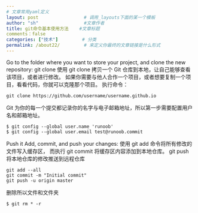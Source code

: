 ```yaml
---
# 文章常用yaml定义
layout: post                 # 调用_layouts下面的某一个模板
author: "sh"                 #文章作者      
title: git命令基本使用方法    #文章标题
comments：false
categories: ["技术"]         # 分类
permalink: /about22/         # 来定义你最终的文章链接是什么形式
---
```


Go to the folder where you want to store your project, and clone the new repository:
git clone
使用 git clone 拷贝一个 Git 仓库到本地，让自己能够查看该项目，或者进行修改。
如果你需要与他人合作一个项目，或者想要复制一个项目，看看代码，你就可以克隆那个项目。 执行命令：
```
git clone https://github.com/username/username.github.io
```
Git 为你的每一个提交都记录你的名字与电子邮箱地址，所以第一步需要配置用户名和邮箱地址。
```
$ git config --global user.name 'runoob'
$ git config --global user.email test@runoob.commit
```
Push it
Add, commit, and push your changes:
使用 git add 命令将所有修改的文件写入缓存区， 而执行 git commit 将缓存区内容添加到本地仓库。
git push 将本地仓库的修改推送到远程仓库
```
git add --all
git commit -m "Initial commit"
git push -u origin master
```
删除所以文件和文件夹
```
$ git rm * -r
```
